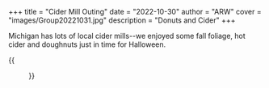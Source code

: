 +++
title = "Cider Mill Outing"
date = "2022-10-30"
author = "ARW"
cover = "images/Group20221031.jpg"
description = "Donuts and Cider"
+++

Michigan has lots of local cider mills--we enjoyed some fall foliage, hot cider and doughnuts just in time for Halloween. 

{{<figure src="/images/Group20221030_leaves.jpg" position="center" style="border-radius: 6px;" >}}

